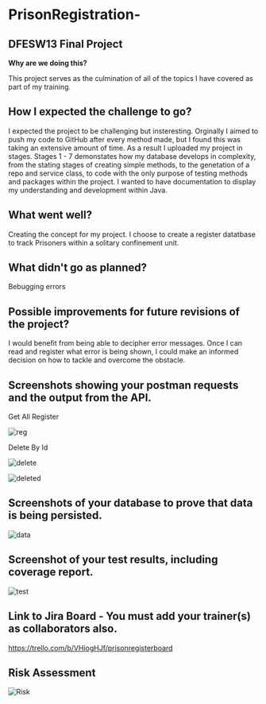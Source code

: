 # PrisonRegistration-
DFESW13 Final Project
--
**Why are we doing this?**

This project serves as the culmination of all of the topics I have covered as part of my training.

**How I expected the challenge to go?**
--

I expected the project to be challenging but insteresting.
Orginally I aimed to push my code to GitHub after every method made, but I found this was taking an extensive amount of time. As a result I uploaded my project in stages. Stages 1 - 7 demonstates how my database develops in complexity, from the stating stages of creating simple methods, to the genetation of a repo and service class, to code with the only purpose of testing methods and packages within the project. I wanted to have documentation to display my understanding and development within Java. 

**What went well?**
--

Creating the concept for my project. I choose to create a register datatbase to track Prisoners within a solitary confinement unit.

**What didn't go as planned?**
--

Bebugging errors 

**Possible improvements for future revisions of the project?**
--

I would benefit from being able to decipher error messages. Once I can read and register what error is being shown, I could make an informed decision on how to tackle and overcome the obstacle.


**Screenshots showing your postman requests and the output from the API.**
--

Get All Register 

![reg](https://i.imgur.com/nQAO75B.png)


Delete By Id

![delete](https://i.imgur.com/BPRr3hq.png)

![deleted](https://i.imgur.com/hoaTjrc.png)


**Screenshots of your database to prove that data is being persisted.**
--
![data](https://i.imgur.com/y5E42oP.png)

**Screenshot of your test results, including coverage report.**
--
![test](https://i.imgur.com/r76PlBw.png)

**Link to Jira Board - You must add your trainer(s) as collaborators also.**
--

https://trello.com/b/VHiogHJf/prisonregisterboard

**Risk Assessment**
--
![Risk](https://i.imgur.com/gwHfVXT.png)
